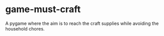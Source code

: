 # game-must-craft
A pygame where the aim is to reach the craft supplies while avoiding the household chores.
